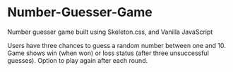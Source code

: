 # Number-Guesser-Game
Number guesser game built using Skeleton.css, and Vanilla JavaScript

Users have three chances to guess a random number between one and 10. 
Game shows win (when won) or loss status (after three unsuccessful guesses).
Option to play again after each round.
